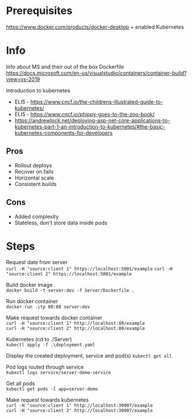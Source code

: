 # Prerequisites
https://www.docker.com/products/docker-desktop + enabled Kubernetes

# Info

Info about MS and their out of the box Dockerfile  
https://docs.microsoft.com/en-us/visualstudio/containers/container-build?view=vs-2019

Introduction to kubernetes

- ELI5 - https://www.cncf.io/the-childrens-illustrated-guide-to-kubernetes/
- ELI5 - https://www.cncf.io/phippy-goes-to-the-zoo-book/
- https://andrewlock.net/deploying-asp-net-core-applications-to-kubernetes-part-1-an-introduction-to-kubernetes/#the-basic-kubernetes-components-for-developers

## Pros

- Rollout deploys
- Recover on fails
- Horizontal scale
- Consistent builds

## Cons

- Added complexity
- Stateless, don't store data inside pods

# Steps

Request date from server  
`curl -H "source:client 1" https://localhost:5001/example`
`curl -H "source:client 2" https://localhost:5001/example`

Build docker image  
`docker build -t server:dev -f Server/Dockerfile .`

Run docker container  
`docker run -itp 80:80 server:dev`

Make request towards docker container  
`curl -H "source:client 1" http://localhost:80/example`  
`curl -H "source:client 2" http://localhost:80/example`

Kubernetes (cd to ./Server)  
`kubectl apply -f .\deployment.yaml`

Display the created deployment, service and pod(s)
`kubectl get all`

Pod logs routed through service  
`kubectl logs service/server-demo-service`

Get all pods  
`kubectl get pods -l app=server-demo`

Make request towards kubernetes  
`curl -H "source:client 1" http://localhost:30007/example`  
`curl -H "source:client 2" http://localhost:30007/example`
